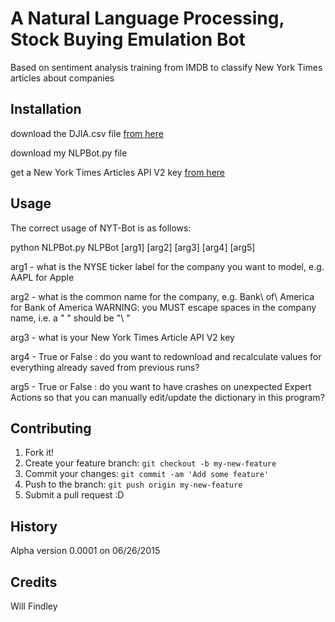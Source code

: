 # A Natural Language Processing, Stock Buying Emulation Bot

Based on sentiment analysis training from IMDB to classify New York Times articles about companies

## Installation

download the DJIA.csv file [from here](https://research.stlouisfed.org/fred2/series/DJIA/downloaddata)

download my NLPBot.py file

get a New York Times Articles API V2 key [from here](http://developer.nytimes.com/docs/read/article_search_api_v2)

## Usage

The correct usage of NYT-Bot is as follows:

python NLPBot.py NLPBot [arg1] [arg2] [arg3] [arg4] [arg5]

arg1 - what is the NYSE ticker label for the company you want to model, e.g. AAPL for Apple

arg2 - what is the common name for the company, e.g. Bank\ of\ America for Bank of America
       WARNING: you MUST escape spaces in the company name, i.e. a " " should be "\ "

arg3 - what is your New York Times Article API V2 key

arg4 - True or False : do you want to redownload and recalculate values for everything already saved from previous runs?

arg5 - True or False : do you want to have crashes on unexpected Expert Actions so that you can manually edit/update the dictionary in this program?


## Contributing

1. Fork it!
2. Create your feature branch: `git checkout -b my-new-feature`
3. Commit your changes: `git commit -am 'Add some feature'`
4. Push to the branch: `git push origin my-new-feature`
5. Submit a pull request :D

## History

Alpha version 0.0001 on 06/26/2015

## Credits

Will Findley
